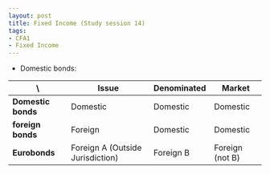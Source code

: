 ```yaml
---
layout: post
title: Fixed Income (Study session 14)
tags: 
- CFA1
- Fixed Income
---
```

<script src="https://cdn.mathjax.org/mathjax/latest/MathJax.js?config=TeX-AMS-MML_HTMLorMML" type="text/javascript"></script>



- Domestic bonds:


 \  | Issue | Denominated | Market
----|----|----|---- 
**Domestic bonds** | Domestic | Domestic | Domestic
**foreign bonds** | Foreign | Domestic | Domestic
**Eurobonds** | Foreign A (Outside Jurisdiction) | Foreign B | Foreign (not B)


